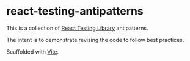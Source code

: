 # react-testing-antipatterns

This is a collection of [React Testing Library](https://testing-library.com/docs/react-testing-library/intro/) antipatterns.

The intent is to demonstrate revising the code to follow best practices.

Scaffolded with [Vite](https://vitejs.dev/).
